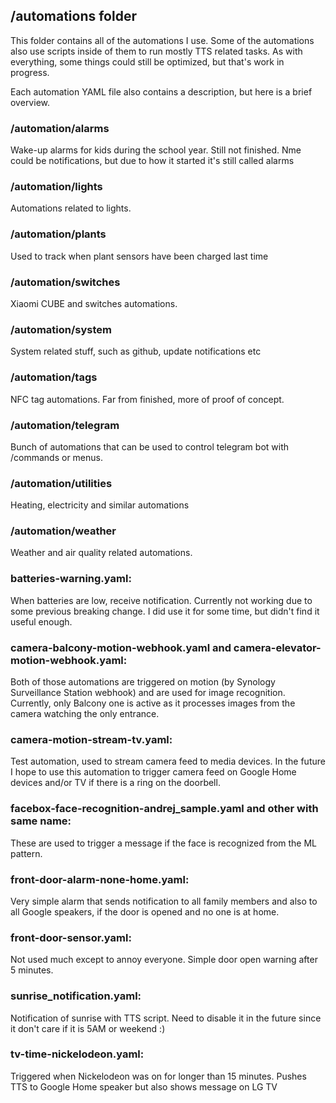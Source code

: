 ## /automations folder
 
This folder contains all of the automations I use.
Some of the automations also use scripts inside of them to run mostly TTS related tasks.
As with everything, some things could still be optimized, but that's work in progress.
 
Each automation YAML file also contains a description, but here is a brief overview.
 
### /automation/alarms
Wake-up alarms for kids during the school year. Still not finished.
Nme could be notifications, but due to how it started it's still called alarms
 
### /automation/lights
Automations related to lights.

### /automation/plants
Used to track when plant sensors have been charged last time

### /automation/switches
Xiaomi CUBE and switches automations.
 
### /automation/system
System related stuff, such as github, update notifications etc
 
### /automation/tags
NFC tag automations. Far from finished, more of proof of concept.

### /automation/telegram
Bunch of automations that can be used to control telegram bot with /commands or menus.
 
### /automation/utilities
Heating, electricity and similar automations

### /automation/weather
Weather and air quality related automations.
 
### batteries-warning.yaml:
When batteries are low, receive notification. Currently not working due to some previous breaking change.
I did use it for some time, but didn't find it useful enough.
 
### camera-balcony-motion-webhook.yaml and camera-elevator-motion-webhook.yaml:
Both of those automations are triggered on motion (by Synology Surveillance Station webhook) and are used for image recognition.
Currently, only Balcony one is active as it processes images from the camera watching the only entrance.
 
### camera-motion-stream-tv.yaml:
Test automation, used to stream camera feed to media devices. 
In the future I hope to use this automation to trigger camera feed on Google Home devices and/or TV if there is a ring on the doorbell.
 
### facebox-face-recognition-andrej_sample.yaml and other with same name:
These are used to trigger a message if the face is recognized from the ML pattern.
 
### front-door-alarm-none-home.yaml:
Very simple alarm that sends notification to all family members and also to all Google speakers, if the door is opened and no one is at home.
 
### front-door-sensor.yaml:
Not used much except to annoy everyone. Simple door open warning after 5 minutes.
 
### sunrise_notification.yaml:
Notification of sunrise with TTS script. Need to disable it in the future since it don't care if it is 5AM or weekend :)
 
### tv-time-nickelodeon.yaml:
Triggered when Nickelodeon was on for longer than 15 minutes. Pushes TTS to Google Home speaker but also shows message on LG TV

